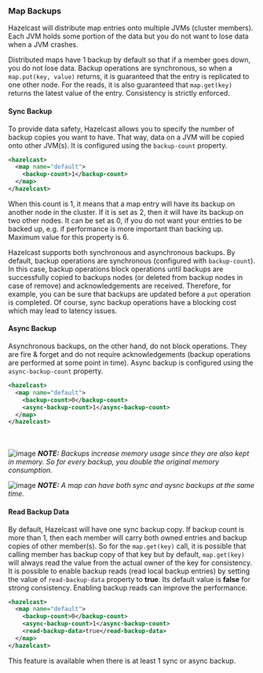 


### Map Backups


Hazelcast will distribute map entries onto multiple JVMs (cluster members). Each JVM holds some portion of the data but you do not want to lose data when a JVM crashes.
 
Distributed maps have 1 backup by default so that if a member goes down, you do not lose data. Backup operations are synchronous, so when a `map.put(key, value)` returns, it is guaranteed that the entry is replicated to one other node. For the reads, it is also guaranteed that `map.get(key)` returns the latest value of the entry. Consistency is strictly enforced.


#### Sync Backup

To provide data safety, Hazelcast allows you to specify the number of backup copies you want to have. That way, data on a JVM will be copied onto other JVM(s). It is configured using the `backup-count` property.

```xml
<hazelcast>
  <map name="default">
    <backup-count>1</backup-count>
  </map>
</hazelcast>
```

When this count is 1, it means that a map entry will have its backup on another node in the cluster. If it is set as 2, then it will have its backup on two other nodes. It can be set as 0, if you do not want your entries to be backed up, e.g. if performance is more important than backing up. Maximum value for this property is 6.

Hazelcast supports both synchronous and asynchronous backups. By default, backup operations are synchronous (configured with `backup-count`). In this case, backup operations block operations until backups are successfully copied to backups nodes (or deleted from backup nodes in case of remove) and acknowledgements are received. Therefore, for example, you can be sure that backups are updated before a `put` operation is completed. Of course, sync backup operations have a blocking cost which may lead to latency issues.

#### Async Backup

Asynchronous backups, on the other hand, do not block operations. They are fire & forget and do not require acknowledgements (backup operations are performed at some point in time). Async backup is configured using the `async-backup-count` property.
 

```xml
<hazelcast>
  <map name="default">
    <backup-count>0</backup-count>
    <async-backup-count>1</async-backup-count>
  </map>
</hazelcast>
```

<br></br>
![image](images/NoteSmall.jpg) ***NOTE:*** *Backups increase memory usage since they are also kept in memory. So for every backup, you  double the original memory consumption.*

![image](images/NoteSmall.jpg) ***NOTE:*** *A map can have both sync and aysnc backups at the same time.*



#### Read Backup Data

By default, Hazelcast will have one sync backup copy. If backup count is more than 1, then each member will carry both owned entries and backup copies of other member(s). So for the `map.get(key)` call, it is possible that calling member has backup copy of that key but by default, `map.get(key)` will always read the value from the actual owner of the key for consistency.
It is possible to enable backup reads (read local backup entries) by setting the value of `read-backup-data` property to **true**. Its default value is **false** for strong consistency. Enabling backup reads can improve the performance. 

```xml
<hazelcast>
  <map name="default">
    <backup-count>0</backup-count>
    <async-backup-count>1</async-backup-count>
    <read-backup-data>true</read-backup-data>
  </map>
</hazelcast>
```

This feature is available when there is at least 1 sync or async backup.
